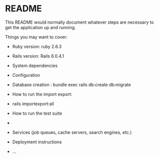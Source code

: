 # README

This README would normally document whatever steps are necessary to get the
application up and running.

Things you may want to cover:

* Ruby version: ruby 2.6.3
* Rails version: Rails 6.0.4.1

* System dependencies

* Configuration

* Database creation : bundle exec rails db:create db:migrate 

* How to run the import export: 
*   rails importexport:all

* How to run the test suite
*  

* Services (job queues, cache servers, search engines, etc.)

* Deployment instructions

* ...
